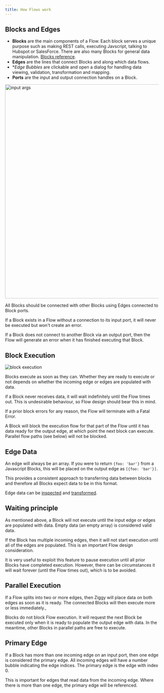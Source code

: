 ```yaml
---
title: How Flows work
---
```


## Blocks and Edges

- **Blocks** are the main components of a Flow. Each block serves a unique purpose such as making
  REST calls, executing Javscript, talking to Hubspot or SalesForce. There are also many Blocks for
  general data manipulation. [Blocks reference](user-guide/block-types/core/Receiver.md).
- **Edges** are the lines that connect Blocks and along which data flows.
- **Edge Bubbles* are clickable and open a dialog for handling data viewing, validation, transformation and mapping.
- **Ports** are the input and output connection handles on a Block.

<img src="/img/considerations/block-edge-port.png" alt="input args" width="700" />

All Blocks should be connected with other Blocks using Edges connected to Block ports.

If a Block exists in a Flow without a connection to its input port, it will never be executed but
won't create an error.

If a Block does not connect to another Block via an output port, then the Flow will generate an
error when it has finished executing that Block.

## Block Execution

![block execution](/img/considerations/parallel-execution.png)

Blocks execute as soon as they can. Whether they are ready to execute or not depends on whether the
incoming edge or edges are populated with data.

if a Block never receives data, it will wait indefinitely until the Flow times out. This is
undesirable behaviour, so Flow design should bear this in mind.

If a prior block errors for any reason, the Flow will terminate with a Fatal Error.

A Block will block the execution flow for that part of the Flow until it has data ready for the
output edge, at which point the next block can execute. Parallel flow paths (see below) will not be
blocked.

## Edge Data

An edge will always be an array. If you were to return `{foo: 'bar'}` from a Javascript Blocks, this
will be placed on the output edge as `[{foo: 'bar'}]`.

This provides a consistent approach to transferring data between blocks and therefore all Blocks
expect data to be in this format.

Edge data can be [inspected](user-guide/editor/edge-inspection.md) and [transformed](user-guide/Structures-and-mapping.md).

## Waiting principle

As mentioned above, a Block will not execute until the input edge or edges are populated with data.
Empty data (an empty array) is considered valid data.

If the Block has multiple incoming edges, then it will not start execution until all of the edges
are populated. This is an important Flow design consideration.

It is very useful to exploit this feature to pause execution until all prior Blocks have completed
execution. However, there can be circumstances it will wait forever (until the Flow times out),
which is to be avoided.

## Parallel Execution

If a Flow splits into two or more edges, then Ziggy will place data on both edges as soon as it is
ready. The connected Blocks will then execute more or less immediately.,

Blocks do not block Flow execution. It will request the next Block be executed only when it is ready
to populate the output edge with data. In the meantime, other Blocks in parallel paths are free to
execute.

## Primary Edge

If a Block has more than one incoming edge on an input port, then one edge is considered the primary
edge. All incoming edges will have a number bubble indicating the edge indices. The primary edge is the edge with index 0.

This is important for edges that read data from the incoming edge. Where there is more than one edge, the primary edge will be referenced.


